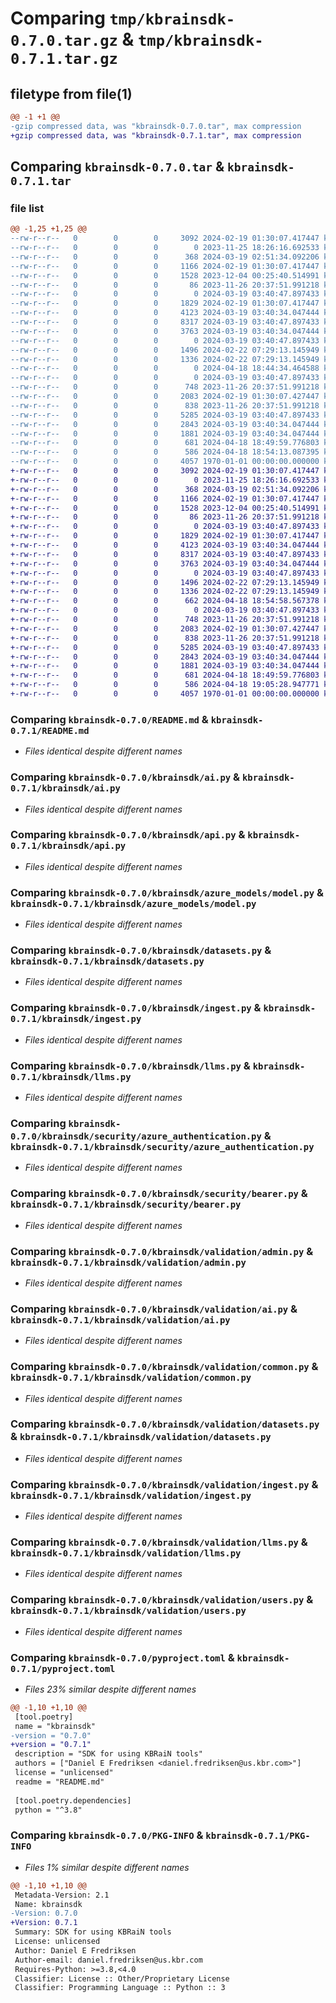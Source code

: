 # Comparing `tmp/kbrainsdk-0.7.0.tar.gz` & `tmp/kbrainsdk-0.7.1.tar.gz`

## filetype from file(1)

```diff
@@ -1 +1 @@
-gzip compressed data, was "kbrainsdk-0.7.0.tar", max compression
+gzip compressed data, was "kbrainsdk-0.7.1.tar", max compression
```

## Comparing `kbrainsdk-0.7.0.tar` & `kbrainsdk-0.7.1.tar`

### file list

```diff
@@ -1,25 +1,25 @@
--rw-r--r--   0        0        0     3092 2024-02-19 01:30:07.417447 kbrainsdk-0.7.0/README.md
--rw-r--r--   0        0        0        0 2023-11-25 18:26:16.692533 kbrainsdk-0.7.0/kbrainsdk/__init__.py
--rw-r--r--   0        0        0      368 2024-03-19 02:51:34.092206 kbrainsdk-0.7.0/kbrainsdk/admin.py
--rw-r--r--   0        0        0     1166 2024-02-19 01:30:07.417447 kbrainsdk-0.7.0/kbrainsdk/ai.py
--rw-r--r--   0        0        0     1528 2023-12-04 00:25:40.514991 kbrainsdk-0.7.0/kbrainsdk/api.py
--rw-r--r--   0        0        0       86 2023-11-26 20:37:51.991218 kbrainsdk-0.7.0/kbrainsdk/apibase.py
--rw-r--r--   0        0        0        0 2024-03-19 03:40:47.897433 kbrainsdk-0.7.0/kbrainsdk/azure_models/__init__.py
--rw-r--r--   0        0        0     1829 2024-02-19 01:30:07.417447 kbrainsdk-0.7.0/kbrainsdk/azure_models/model.py
--rw-r--r--   0        0        0     4123 2024-03-19 03:40:34.047444 kbrainsdk-0.7.0/kbrainsdk/datasets.py
--rw-r--r--   0        0        0     8317 2024-03-19 03:40:47.897433 kbrainsdk-0.7.0/kbrainsdk/ingest.py
--rw-r--r--   0        0        0     3763 2024-03-19 03:40:34.047444 kbrainsdk-0.7.0/kbrainsdk/llms.py
--rw-r--r--   0        0        0        0 2024-03-19 03:40:47.897433 kbrainsdk-0.7.0/kbrainsdk/security/__init__.py
--rw-r--r--   0        0        0     1496 2024-02-22 07:29:13.145949 kbrainsdk-0.7.0/kbrainsdk/security/azure_authentication.py
--rw-r--r--   0        0        0     1336 2024-02-22 07:29:13.145949 kbrainsdk-0.7.0/kbrainsdk/security/bearer.py
--rw-r--r--   0        0        0        0 2024-04-18 18:44:34.464588 kbrainsdk-0.7.0/kbrainsdk/users.py
--rw-r--r--   0        0        0        0 2024-03-19 03:40:47.897433 kbrainsdk-0.7.0/kbrainsdk/validation/__init__.py
--rw-r--r--   0        0        0      748 2023-11-26 20:37:51.991218 kbrainsdk-0.7.0/kbrainsdk/validation/admin.py
--rw-r--r--   0        0        0     2083 2024-02-19 01:30:07.427447 kbrainsdk-0.7.0/kbrainsdk/validation/ai.py
--rw-r--r--   0        0        0      838 2023-11-26 20:37:51.991218 kbrainsdk-0.7.0/kbrainsdk/validation/common.py
--rw-r--r--   0        0        0     5285 2024-03-19 03:40:47.897433 kbrainsdk-0.7.0/kbrainsdk/validation/datasets.py
--rw-r--r--   0        0        0     2843 2024-03-19 03:40:34.047444 kbrainsdk-0.7.0/kbrainsdk/validation/ingest.py
--rw-r--r--   0        0        0     1881 2024-03-19 03:40:34.047444 kbrainsdk-0.7.0/kbrainsdk/validation/llms.py
--rw-r--r--   0        0        0      681 2024-04-18 18:49:59.776803 kbrainsdk-0.7.0/kbrainsdk/validation/users.py
--rw-r--r--   0        0        0      586 2024-04-18 18:54:13.087395 kbrainsdk-0.7.0/pyproject.toml
--rw-r--r--   0        0        0     4057 1970-01-01 00:00:00.000000 kbrainsdk-0.7.0/PKG-INFO
+-rw-r--r--   0        0        0     3092 2024-02-19 01:30:07.417447 kbrainsdk-0.7.1/README.md
+-rw-r--r--   0        0        0        0 2023-11-25 18:26:16.692533 kbrainsdk-0.7.1/kbrainsdk/__init__.py
+-rw-r--r--   0        0        0      368 2024-03-19 02:51:34.092206 kbrainsdk-0.7.1/kbrainsdk/admin.py
+-rw-r--r--   0        0        0     1166 2024-02-19 01:30:07.417447 kbrainsdk-0.7.1/kbrainsdk/ai.py
+-rw-r--r--   0        0        0     1528 2023-12-04 00:25:40.514991 kbrainsdk-0.7.1/kbrainsdk/api.py
+-rw-r--r--   0        0        0       86 2023-11-26 20:37:51.991218 kbrainsdk-0.7.1/kbrainsdk/apibase.py
+-rw-r--r--   0        0        0        0 2024-03-19 03:40:47.897433 kbrainsdk-0.7.1/kbrainsdk/azure_models/__init__.py
+-rw-r--r--   0        0        0     1829 2024-02-19 01:30:07.417447 kbrainsdk-0.7.1/kbrainsdk/azure_models/model.py
+-rw-r--r--   0        0        0     4123 2024-03-19 03:40:34.047444 kbrainsdk-0.7.1/kbrainsdk/datasets.py
+-rw-r--r--   0        0        0     8317 2024-03-19 03:40:47.897433 kbrainsdk-0.7.1/kbrainsdk/ingest.py
+-rw-r--r--   0        0        0     3763 2024-03-19 03:40:34.047444 kbrainsdk-0.7.1/kbrainsdk/llms.py
+-rw-r--r--   0        0        0        0 2024-03-19 03:40:47.897433 kbrainsdk-0.7.1/kbrainsdk/security/__init__.py
+-rw-r--r--   0        0        0     1496 2024-02-22 07:29:13.145949 kbrainsdk-0.7.1/kbrainsdk/security/azure_authentication.py
+-rw-r--r--   0        0        0     1336 2024-02-22 07:29:13.145949 kbrainsdk-0.7.1/kbrainsdk/security/bearer.py
+-rw-r--r--   0        0        0      662 2024-04-18 18:54:58.567378 kbrainsdk-0.7.1/kbrainsdk/users.py
+-rw-r--r--   0        0        0        0 2024-03-19 03:40:47.897433 kbrainsdk-0.7.1/kbrainsdk/validation/__init__.py
+-rw-r--r--   0        0        0      748 2023-11-26 20:37:51.991218 kbrainsdk-0.7.1/kbrainsdk/validation/admin.py
+-rw-r--r--   0        0        0     2083 2024-02-19 01:30:07.427447 kbrainsdk-0.7.1/kbrainsdk/validation/ai.py
+-rw-r--r--   0        0        0      838 2023-11-26 20:37:51.991218 kbrainsdk-0.7.1/kbrainsdk/validation/common.py
+-rw-r--r--   0        0        0     5285 2024-03-19 03:40:47.897433 kbrainsdk-0.7.1/kbrainsdk/validation/datasets.py
+-rw-r--r--   0        0        0     2843 2024-03-19 03:40:34.047444 kbrainsdk-0.7.1/kbrainsdk/validation/ingest.py
+-rw-r--r--   0        0        0     1881 2024-03-19 03:40:34.047444 kbrainsdk-0.7.1/kbrainsdk/validation/llms.py
+-rw-r--r--   0        0        0      681 2024-04-18 18:49:59.776803 kbrainsdk-0.7.1/kbrainsdk/validation/users.py
+-rw-r--r--   0        0        0      586 2024-04-18 19:05:28.947771 kbrainsdk-0.7.1/pyproject.toml
+-rw-r--r--   0        0        0     4057 1970-01-01 00:00:00.000000 kbrainsdk-0.7.1/PKG-INFO
```

### Comparing `kbrainsdk-0.7.0/README.md` & `kbrainsdk-0.7.1/README.md`

 * *Files identical despite different names*

### Comparing `kbrainsdk-0.7.0/kbrainsdk/ai.py` & `kbrainsdk-0.7.1/kbrainsdk/ai.py`

 * *Files identical despite different names*

### Comparing `kbrainsdk-0.7.0/kbrainsdk/api.py` & `kbrainsdk-0.7.1/kbrainsdk/api.py`

 * *Files identical despite different names*

### Comparing `kbrainsdk-0.7.0/kbrainsdk/azure_models/model.py` & `kbrainsdk-0.7.1/kbrainsdk/azure_models/model.py`

 * *Files identical despite different names*

### Comparing `kbrainsdk-0.7.0/kbrainsdk/datasets.py` & `kbrainsdk-0.7.1/kbrainsdk/datasets.py`

 * *Files identical despite different names*

### Comparing `kbrainsdk-0.7.0/kbrainsdk/ingest.py` & `kbrainsdk-0.7.1/kbrainsdk/ingest.py`

 * *Files identical despite different names*

### Comparing `kbrainsdk-0.7.0/kbrainsdk/llms.py` & `kbrainsdk-0.7.1/kbrainsdk/llms.py`

 * *Files identical despite different names*

### Comparing `kbrainsdk-0.7.0/kbrainsdk/security/azure_authentication.py` & `kbrainsdk-0.7.1/kbrainsdk/security/azure_authentication.py`

 * *Files identical despite different names*

### Comparing `kbrainsdk-0.7.0/kbrainsdk/security/bearer.py` & `kbrainsdk-0.7.1/kbrainsdk/security/bearer.py`

 * *Files identical despite different names*

### Comparing `kbrainsdk-0.7.0/kbrainsdk/validation/admin.py` & `kbrainsdk-0.7.1/kbrainsdk/validation/admin.py`

 * *Files identical despite different names*

### Comparing `kbrainsdk-0.7.0/kbrainsdk/validation/ai.py` & `kbrainsdk-0.7.1/kbrainsdk/validation/ai.py`

 * *Files identical despite different names*

### Comparing `kbrainsdk-0.7.0/kbrainsdk/validation/common.py` & `kbrainsdk-0.7.1/kbrainsdk/validation/common.py`

 * *Files identical despite different names*

### Comparing `kbrainsdk-0.7.0/kbrainsdk/validation/datasets.py` & `kbrainsdk-0.7.1/kbrainsdk/validation/datasets.py`

 * *Files identical despite different names*

### Comparing `kbrainsdk-0.7.0/kbrainsdk/validation/ingest.py` & `kbrainsdk-0.7.1/kbrainsdk/validation/ingest.py`

 * *Files identical despite different names*

### Comparing `kbrainsdk-0.7.0/kbrainsdk/validation/llms.py` & `kbrainsdk-0.7.1/kbrainsdk/validation/llms.py`

 * *Files identical despite different names*

### Comparing `kbrainsdk-0.7.0/kbrainsdk/validation/users.py` & `kbrainsdk-0.7.1/kbrainsdk/validation/users.py`

 * *Files identical despite different names*

### Comparing `kbrainsdk-0.7.0/pyproject.toml` & `kbrainsdk-0.7.1/pyproject.toml`

 * *Files 23% similar despite different names*

```diff
@@ -1,10 +1,10 @@
 [tool.poetry]
 name = "kbrainsdk"
-version = "0.7.0"
+version = "0.7.1"
 description = "SDK for using KBRaiN tools"
 authors = ["Daniel E Fredriksen <daniel.fredriksen@us.kbr.com>"]
 license = "unlicensed"
 readme = "README.md"
 
 [tool.poetry.dependencies]
 python = "^3.8"
```

### Comparing `kbrainsdk-0.7.0/PKG-INFO` & `kbrainsdk-0.7.1/PKG-INFO`

 * *Files 1% similar despite different names*

```diff
@@ -1,10 +1,10 @@
 Metadata-Version: 2.1
 Name: kbrainsdk
-Version: 0.7.0
+Version: 0.7.1
 Summary: SDK for using KBRaiN tools
 License: unlicensed
 Author: Daniel E Fredriksen
 Author-email: daniel.fredriksen@us.kbr.com
 Requires-Python: >=3.8,<4.0
 Classifier: License :: Other/Proprietary License
 Classifier: Programming Language :: Python :: 3
```


